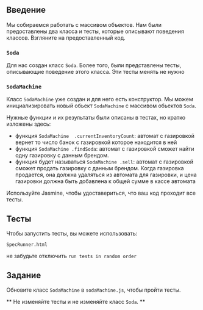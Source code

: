## Введение

Мы собираемся работать с массивом объектов. Нам были предоставлены два класса и тесты, которые описывают поведения классов. Взгляните на предоставленный код.

### `Soda`

Для нас создан класс `Soda`. Более того, были представлены тесты, описывающие поведение этого класса. Эти тесты менять не нужно

### `SodaMachine`

Класс `SodaMachine` уже создан и для него есть конструктор. Мы можем инициализировать новый обьект `SodaMachine` с массивом обьектов `Soda`.

Нужные функции и их результаты были описаны в тестах, но кратко изложены здесь:

- функция `SodaMachine  .currentInventoryCount`: автомат с газировкой вернет то число банок с газировкой которое находится в ней
- функция `SodaMachine .findSoda`: автомат с газировкой сможет найти одну газировку с данным брендом.
- функция будет называться `SodaMachine .sell`: автомат с газировкой сможет продать газировку с данным брендом. Когда газировка продается, она должна удаляться из автомата для газировки, и цена газировки должна быть добавлена к общей сумме в кассе автомата

Используйте Jasmine, чтобы удоставериться, что ваш код проходит все тесты.

## Тесты

Чтобы запустить тесты, вы можете использовать:

`SpecRunner.html`

не забудьте отключить `run tests in random order`

## Задание

Обновите класс `SodaMachine` в `sodaMachine.js`, чтобы пройти тесты.

** Не изменяйте тесты и не изменяйте класс `Soda`. **
